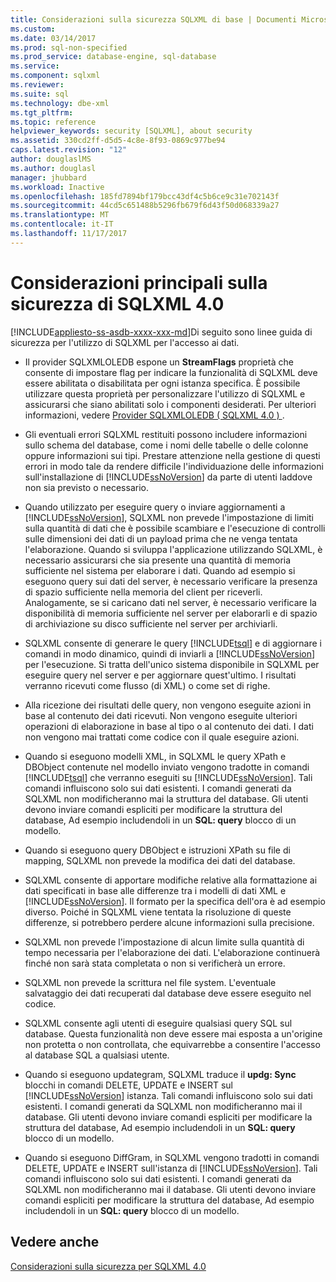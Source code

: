 ```yaml
---
title: Considerazioni sulla sicurezza SQLXML di base | Documenti Microsoft
ms.custom: 
ms.date: 03/14/2017
ms.prod: sql-non-specified
ms.prod_service: database-engine, sql-database
ms.service: 
ms.component: sqlxml
ms.reviewer: 
ms.suite: sql
ms.technology: dbe-xml
ms.tgt_pltfrm: 
ms.topic: reference
helpviewer_keywords: security [SQLXML], about security
ms.assetid: 330cd2ff-d5d5-4c8e-8f93-0869c977be94
caps.latest.revision: "12"
author: douglaslMS
ms.author: douglasl
manager: jhubbard
ms.workload: Inactive
ms.openlocfilehash: 185fd7894bf179bcc43df4c5b6ce9c31e702143f
ms.sourcegitcommit: 44cd5c651488b5296fb679f6d43f50d068339a27
ms.translationtype: MT
ms.contentlocale: it-IT
ms.lasthandoff: 11/17/2017
---
```

# <a name="core-sqlxml-security-considerations"></a>Considerazioni principali sulla sicurezza di SQLXML 4.0
[!INCLUDE[appliesto-ss-asdb-xxxx-xxx-md](../../../includes/appliesto-ss-asdb-xxxx-xxx-md.md)]Di seguito sono linee guida di sicurezza per l'utilizzo di SQLXML per l'accesso ai dati.  
  
-   Il provider SQLXMLOLEDB espone un **StreamFlags** proprietà che consente di impostare flag per indicare la funzionalità di SQLXML deve essere abilitata o disabilitata per ogni istanza specifica. È possibile utilizzare questa proprietà per personalizzare l'utilizzo di SQLXML e assicurarsi che siano abilitati solo i componenti desiderati. Per ulteriori informazioni, vedere [Provider SQLXMLOLEDB &#40; SQLXML 4.0 &#41; ](http://msdn.microsoft.com/library/fc489682-690a-4bb0-b5ac-237d376dc110).  
  
-   Gli eventuali errori SQLXML restituiti possono includere informazioni sullo schema del database, come i nomi delle tabelle o delle colonne oppure informazioni sui tipi. Prestare attenzione nella gestione di questi errori in modo tale da rendere difficile l'individuazione delle informazioni sull'installazione di [!INCLUDE[ssNoVersion](../../../includes/ssnoversion-md.md)] da parte di utenti laddove non sia previsto o necessario.  
  
-   Quando utilizzato per eseguire query o inviare aggiornamenti a [!INCLUDE[ssNoVersion](../../../includes/ssnoversion-md.md)], SQLXML non prevede l'impostazione di limiti sulla quantità di dati che è possibile scambiare e l'esecuzione di controlli sulle dimensioni dei dati di un payload prima che ne venga tentata l'elaborazione. Quando si sviluppa l'applicazione utilizzando SQLXML, è necessario assicurarsi che sia presente una quantità di memoria sufficiente nel sistema per elaborare i dati. Quando ad esempio si eseguono query sui dati del server, è necessario verificare la presenza di spazio sufficiente nella memoria del client per riceverli. Analogamente, se si caricano dati nel server, è necessario verificare la disponibilità di memoria sufficiente nel server per elaborarli e di spazio di archiviazione su disco sufficiente nel server per archiviarli.  
  
-   SQLXML consente di generare le query [!INCLUDE[tsql](../../../includes/tsql-md.md)] e di aggiornare i comandi in modo dinamico, quindi di inviarli a [!INCLUDE[ssNoVersion](../../../includes/ssnoversion-md.md)] per l'esecuzione. Si tratta dell'unico sistema disponibile in SQLXML per eseguire query nel server e per aggiornare quest'ultimo. I risultati verranno ricevuti come flusso (di XML) o come set di righe.  
  
-   Alla ricezione dei risultati delle query, non vengono eseguite azioni in base al contenuto dei dati ricevuti. Non vengono eseguite ulteriori operazioni di elaborazione in base al tipo o al contenuto dei dati. I dati non vengono mai trattati come codice con il quale eseguire azioni.  
  
-   Quando si eseguono modelli XML, in SQLXML le query XPath e DBObject contenute nel modello inviato vengono tradotte in comandi [!INCLUDE[tsql](../../../includes/tsql-md.md)] che verranno eseguiti su [!INCLUDE[ssNoVersion](../../../includes/ssnoversion-md.md)]. Tali comandi influiscono solo sui dati esistenti. I comandi generati da SQLXML non modificheranno mai la struttura del database. Gli utenti devono inviare comandi espliciti per modificare la struttura del database, Ad esempio includendoli in un **SQL: query** blocco di un modello.  
  
-   Quando si eseguono query DBObject e istruzioni XPath su file di mapping, SQLXML non prevede la modifica dei dati del database.  
  
-   SQLXML consente di apportare modifiche relative alla formattazione ai dati specificati in base alle differenze tra i modelli di dati XML e [!INCLUDE[ssNoVersion](../../../includes/ssnoversion-md.md)]. Il formato per la specifica dell'ora è ad esempio diverso. Poiché in SQLXML viene tentata la risoluzione di queste differenze, si potrebbero perdere alcune informazioni sulla precisione.  
  
-   SQLXML non prevede l'impostazione di alcun limite sulla quantità di tempo necessaria per l'elaborazione dei dati. L'elaborazione continuerà finché non sarà stata completata o non si verificherà un errore.  
  
-   SQLXML non prevede la scrittura nel file system. L'eventuale salvataggio dei dati recuperati dal database deve essere eseguito nel codice.  
  
-   SQLXML consente agli utenti di eseguire qualsiasi query SQL sul database. Questa funzionalità non deve essere mai esposta a un'origine non protetta o non controllata, che equivarrebbe a consentire l'accesso al database SQL a qualsiasi utente.  
  
-   Quando si eseguono updategram, SQLXML traduce il **updg: Sync** blocchi in comandi DELETE, UPDATE e INSERT sul [!INCLUDE[ssNoVersion](../../../includes/ssnoversion-md.md)] istanza. Tali comandi influiscono solo sui dati esistenti. I comandi generati da SQLXML non modificheranno mai il database. Gli utenti devono inviare comandi espliciti per modificare la struttura del database, Ad esempio includendoli in un **SQL: query** blocco di un modello.  
  
-   Quando si eseguono DiffGram, in SQLXML vengono tradotti in comandi DELETE, UPDATE e INSERT sull'istanza di [!INCLUDE[ssNoVersion](../../../includes/ssnoversion-md.md)]. Tali comandi influiscono solo sui dati esistenti. I comandi generati da SQLXML non modificheranno mai il database. Gli utenti devono inviare comandi espliciti per modificare la struttura del database, Ad esempio includendoli in un **SQL: query** blocco di un modello.  
  
## <a name="see-also"></a>Vedere anche  
 [Considerazioni sulla sicurezza per SQLXML 4.0](../../../relational-databases/sqlxml-annotated-xsd-schemas-xpath-queries/security/sqlxml-4-0-security-considerations.md)  
  
  
